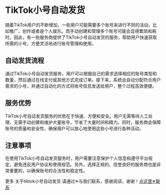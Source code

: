 # TikTok小号自动发货

随着TikTok用户的不断增加，一些用户可能需要多个账号来进行不同的活动，比如推广、创作或者是个人娱乐。而手动创建和管理多个账号可能会显得繁琐和耗时。因此，有一些服务商提供了TikTok小号自动发货的服务，帮助用户快速获取所需的小号，方便灵活地进行账号管理和使用。

## 自动发货流程

通过TikTok小号自动发货服务，用户可以根据自己的需求选择相应的账号类型和数量，然后通过在线支付或其他方式完成订单。接下来，系统会自动分配符合用户需求的小号，并通过自动化的方式将账号信息发送给用户，整个过程高效便捷。

## 服务优势

TikTok小号自动发货服务的优势在于快速、方便和安全。用户无需等待人工处理，无需手动创建和维护大量账号，节省了大量时间和精力。同时，服务商会保障账号的质量和安全性，确保用户可以放心地使用这些小号进行各种活动。

## 注意事项

在使用TikTok小号自动发货服务时，用户需要注意保护个人信息和遵守平台规定，避免违反用户协议和使用规范。另外，选择正规的、信誉良好的服务商也是非常重要的，以确保账号的合法性和稳定性。

更多 关于tiktok小号自动发货 请通过✈与我们联系，感谢阅读，谢谢！[点这里✈联系](https://ads.k02.cc)